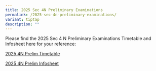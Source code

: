 ```yaml
---
title: 2025 Sec 4N Preliminary Examinations
permalink: /2025-sec-4n-preliminary-examinations/
variant: tiptap
description: ""
---
```

<p>Please find the 2025 Sec 4 N Preliminary Examinations Timetable and Infosheet
here for your reference:</p>
<p><a href="/files/2025_4N_Prelim_Timetable.pdf" rel="noopener nofollow" target="_blank">2025 4N Prelim Timetable</a>
</p>
<p><a href="/files/2025_4N_Prelim_Infosheets.pdf" rel="noopener nofollow" target="_blank">2025 4N Prelim Infosheet</a>
</p>